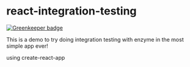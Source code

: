 # react-integration-testing

[![Greenkeeper badge](https://badges.greenkeeper.io/EmaSuriano/react-integration-testing.svg)](https://greenkeeper.io/)

This is a demo to try doing integration testing with enzyme in the most simple app ever!

using create-react-app
